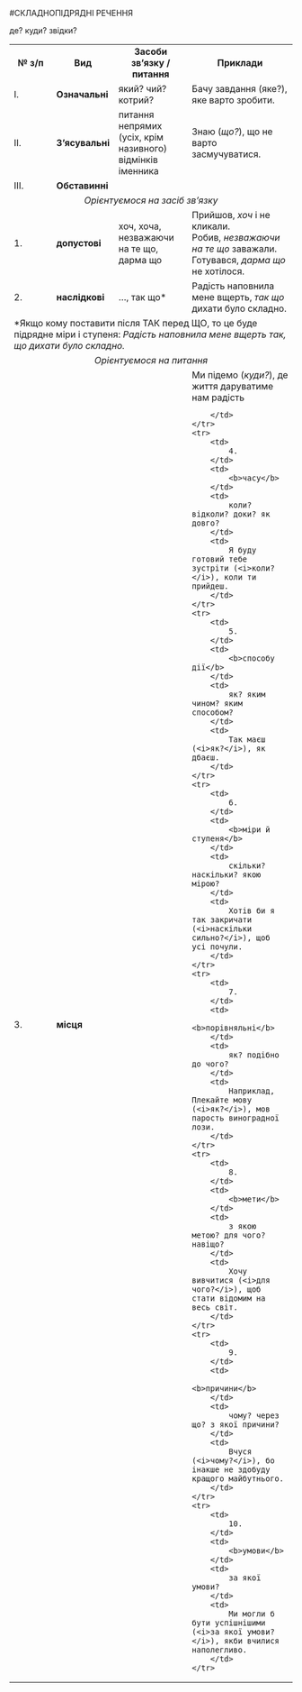 #СКЛАДНОПІДРЯДНІ РЕЧЕННЯ
<table>
	<tr>
		<td width="15%">
			<center><b>№ з/п</b></center>
		</td>
		<td>
			<center><b>Вид</b></center>
		</td>
		<td>
			<center><b>Засоби зв’язку / питання</b></center>
		</td>
		<td>
			<center><b>Приклади</b></center>
		</td>	
	</tr>
	<tr>
		<td>
			І.
		</td>
		<td>
			<b>Означальні</b>
		</td>
		<td>
			який? чий? котрий?
		</td>
		<td>
			Бачу завдання (яке?), яке варто зробити.
		</td>	
	</tr>
	<tr>
		<td>
			ІІ.
		</td>
		<td>
			<b>З’ясувальні</b>
		</td>
		<td>
			питання непрямих (усіх, крім називного) відмінків іменника
		</td>
		<td>
			Знаю (<i>що?</i>), що не варто засмучуватися.
		</td>	
	</tr>
	<tr>
		<td>
			ІІІ.
		</td>
		<td colspan="3">
			<b>Обставинні</b>
		</td>	
	</tr>
	<tr>
		<td colspan="4">
			<center><i>Орієнтуємося на засіб зв’язку</i></center>
		</td>
	</tr>
	<tr>
		<td>
			1.
		</td>
		<td>
			<b>допустові</b>
		</td>
		<td>
			хоч, хоча, незважаючи на те що, дарма що
		</td>
		<td>
			Прийшов, <i>хоч</i> і не кликали.<br> 
Робив, <i>незважаючи на те що</i> заважали.<br>
 Готувався, <i>дарма що</i> не хотілося.
		</td>	
	</tr>
	<tr>
		<td>
			2.
		</td>
		<td>
			<b>наслідкові</b>
		</td>
		<td>
			…, так що*
		</td>
		<td>
			Радість наповнила мене вщерть, <i>так що</i> дихати було складно.
		</td>	
	</tr>
	<tr>
		<td colspan="4">
			*Якщо кому поставити після ТАК перед ЩО, то це буде підрядне міри і ступеня: <i>Радість наповнила мене вщерть так, що дихати було складно.</i>
		</td>	
	</tr>
	<tr>
		<td colspan="4">
			<center><i>Орієнтуємося на питання</i></center>
		</td>
	</tr>
	<tr>
		<td>
			3.
		</td>
		<td>
			<b>місця</b>
		</td>
		де? куди? звідки?
		<td>
		</td>
		<td>
		Ми підемо (<i>куди?</i>), де життя даруватиме нам радість
		
		</td>	
	</tr>
	<tr>
		<td>
			4.
		</td>
		<td>
			<b>часу</b>
		</td>
		<td>
			коли? відколи? доки? як довго?
		</td>
		<td>
			Я буду готовий тебе зустріти (<i>коли?</i>), коли ти прийдеш.
		</td>	
	</tr>
	<tr>
		<td>
			5.
		</td>
		<td>
			<b>способу дії</b>
		</td>
		<td>
			як? яким чином? яким способом?
		</td>
		<td>
			Так маєш (<i>як?</i>), як дбаєш.
		</td>	
	</tr>
	<tr>
		<td>
			6.
		</td>
		<td>
			<b>міри й ступеня</b>
		</td>
		<td>
			скільки? наскільки? якою мірою?
		</td>
		<td>
			Хотів би я так закричати (<i>наскільки сильно?</i>), щоб усі почули.
		</td>	
	</tr>
	<tr>
		<td>
			7.
		</td>
		<td>
			<b>порівняльні</b>
		</td>
		<td>
			як? подібно до чого?
		</td>
		<td>
			Наприклад, Плекайте мову (<i>як?</i>), мов парость виноградної лози.
		</td>	
	</tr>
	<tr>
		<td>
			8.
		</td>
		<td>
			<b>мети</b>
		</td>
		<td>
			з якою метою? для чого? навіщо?
		</td>
		<td>
			Хочу вивчитися (<i>для чого?</i>), щоб стати відомим на весь світ.
		</td>	
	</tr>
	<tr>
		<td>
			9.
		</td>
		<td>
			<b>причини</b>
		</td>
		<td>
			чому? через що? з якої причини?
		</td>
		<td>
			Вчуся (<i>чому?</i>), бо інакше не здобуду кращого майбутнього.
		</td>	
	</tr>
	<tr>
		<td>
			10.
		</td>
		<td>
			<b>умови</b>
		</td>
		<td>
			за якої умови?
		</td>
		<td>
			Ми могли б бути успішнішими (<i>за якої умови?</i>), якби вчилися наполегливо.
		</td>	
	</tr>	
</table>	